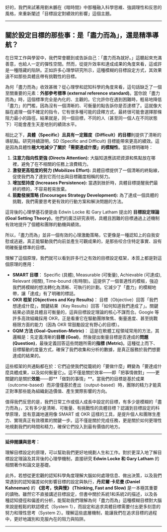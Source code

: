 好的，我們來試著用劉未鵬在《暗時間》中那種融入科學思維、強調理性和反思的風格，來重新闡述「目標設定對績效的影響」這個主題。

---

## 關於設定目標的那些事：是「盡力而為」，還是精準導航？

在日常工作與學習中，我們常會聽到或告訴自己：「盡力而為就好。」這聽起來充滿善意，也給人一定的彈性空間。然而，從提升效率和達成成果的角度來看，這或許是一種隱藏的陷阱。正如許多心理學研究所示，這種模糊的目標設定方式，其效果遠不如那些具體且帶有挑戰性的目標。

為何「盡力而為」收效甚微？從心理學和認知科學的角度來看，這句話缺乏了一個至關重要的元素：**外部參考標準 (external reference standard)**。當你說「盡力而為」時，這個標準完全是內化的、主觀的。它允許你在遇到困難時，輕易地降低「盡力」的門檻，因為沒有一個清晰的、可衡量的點告訴你是否達標了。這就像大腦在處理一個不確定的指令，它有很多種可能的詮釋方式，最終很可能會選擇那條阻力最小的路徑。結果就是，同一個目標，不同的人（甚至同一個人在不同狀態下）可能會產生天差地別的績效水平。

相比之下，**具體（Specific）且具有一定難度（Difficult）的目標**則提供了清晰的導航點。研究持續證明，SD (Specific and Difficult) 目標能帶來更高的績效。這是因為具體性**極大地減少了關於「需要達成什麼」的模糊性**。當目標明確時：

1.  **注意力指向性更強 (Directs Attention):** 大腦知道應該把資源和焦點放在哪裡，避免了在不相關的任務上浪費精力。
2.  **激發更高程度的努力 (Mobilizes Effort):** 具體目標提供了一個清晰的終點線，促使我們為了達到它而付出與目標難度相稱的努力。
3.  **增加堅持度 (Increases Persistence):** 當遇到挫折時，具體目標提醒我們最終的標的，不容易輕易放棄。
4.  **鼓勵發展策略 (Encourages Strategy Development):** 為了達成一個具體的挑戰，我們需要思考更有效的行動方案和解決問題的方法。

這背後的心理學基石便是由 Edwin Locke 和 Gary Latham 提出的 **目標設定理論 (Goal Setting Theory)**。他們的廣泛研究表明，具體且困難的目標通過上述機制有效地提升了個體和團隊的動機與績效。

所以，「盡力而為」並非一個有效的心理激勵策略，它更像是一種認知上的自我安慰或逃避。真正能驅動我們向前並產生可觀成果的，是那些咬合住特定事實、設有明確衡量標準的目標。

理解了這個原理，我們就可以看到許多行之有效的目標設定框架，本質上都是對這個原理的應用：

*   **SMART 目標**： Specific (具體), Measurable (可衡量), Achievable (可達成), Relevant (相關), Time-bound (有時限)。這提供了一個普適性的模板，強迫我們將模糊的想法轉化為清晰、可執行的計劃。它減少了「盡力」的模糊地帶，讓「達成」有了明確的標誌。
*   **OKR 框架 (Objectives and Key Results)**： 目標（Objective）回答「我們想達成什麼」，關鍵結果（Key Results）回答「如何知道我們達成了」。關鍵結果必須是具體且可衡量的，這與目標設定理論的核心不謀而合。Google 等許多高效組織採用 OKR，正是看重它在驅動團隊聚焦、衡量進度、甚至挑戰極限方面的能力（因為 OKR 常鼓勵設定有野心的目標）。
*   **GQM 方法 (Goal-Question-Metric)**： 這是在軟體工程領域常用的方法，其邏輯是：先定義清晰的**目標 (Goal)**，然後提出衡量目標是否達成的**問題 (Question)**，最後定義回答這些問題所需的**指標 (Metric)**。這種從上而下、目標驅動的度量方式，確保了我們收集和分析的數據，是真正服務於我們想要達成的結果的。

這些框架的共通點都在於：它們迫使我們從籠統的「要做什麼」轉變為「要達成什麼具體成果，以及如何衡量它」。這不僅是關於效率——即「把事情做對」——更關鍵的是關於**效能**——即**「做對的事情」**。當我們的目標是基於成果（outcome-based）而非僅僅基於產出（output-based）時，團隊的精力才能真正對準那些能為組織創造價值、產生實際影響的方向。

值得我們反思的是，我們日常工作或個人成長中設定的目標，有多少是模糊的「盡力而為」，又有多少是清晰、可衡量、有挑戰性的具體目標？認識到目標設定的科學原理，並有意識地運用像 SMART 或 OKR 這樣的工具，是提升個人和團隊生產力、實現真正有效積累的關鍵一步。這不僅是關於完成任務，更是關於如何更理性地規劃我們的時間和精力，確保它們投入到最有價值的地方。

---

**延伸閱讀與思考：**

理解目標設定的原理，可以幫助我們更好地規劃人生和工作。對於更深入地了解目標設定理論及其背後的心理學機制，直接研究 **Edwin Locke 和 Gary Latham** 的相關著作和論文是基礎。

此外，若想從更宏觀的認知科學角度理解大腦如何處理信息、做出決策，以及我們常遇到的認知偏差如何影響目標的設定與執行，**丹尼爾·卡尼曼 (Daniel Kahneman)** 的 **《思考，快與慢》 (Thinking, Fast and Slow)** 是一本極其重要的讀物。雖然它不直接講述目標設定，但書中關於系統1和系統2的描述，以及各種認知捷徑和偏差的分析，能幫助我們理解為何「盡力而為」這種模糊目標對大腦來說是輕鬆的默認模式（System 1），而設定和追求具體目標需要付出更多刻意的努力和理性思考（System 2）。理解這些底層機制，能讓我們在追求目標的過程中，更好地識別和克服內在的阻力與陷阱。

---